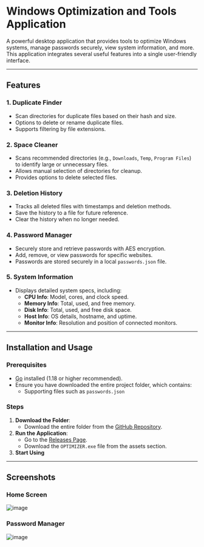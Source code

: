 # Windows Optimization and Tools Application

A powerful desktop application that provides tools to optimize Windows systems, manage passwords securely, view system information, and more. This application integrates several useful features into a single user-friendly interface.

---

## Features

### 1. **Duplicate Finder**
- Scan directories for duplicate files based on their hash and size.
- Options to delete or rename duplicate files.
- Supports filtering by file extensions.

### 2. **Space Cleaner**
- Scans recommended directories (e.g., `Downloads`, `Temp`, `Program Files`) to identify large or unnecessary files.
- Allows manual selection of directories for cleanup.
- Provides options to delete selected files.

### 3. **Deletion History**
- Tracks all deleted files with timestamps and deletion methods.
- Save the history to a file for future reference.
- Clear the history when no longer needed.

### 4. **Password Manager**
- Securely store and retrieve passwords with AES encryption.
- Add, remove, or view passwords for specific websites.
- Passwords are stored securely in a local `passwords.json` file.

### 5. **System Information**
- Displays detailed system specs, including:
  - **CPU Info**: Model, cores, and clock speed.
  - **Memory Info**: Total, used, and free memory.
  - **Disk Info**: Total, used, and free disk space.
  - **Host Info**: OS details, hostname, and uptime.
  - **Monitor Info**: Resolution and position of connected monitors.

---

## Installation and Usage

### Prerequisites
- [Go](https://go.dev/) installed (1.18 or higher recommended).
- Ensure you have downloaded the entire project folder, which contains:
  - Supporting files such as `passwords.json`

### Steps
1. **Download the Folder**:
   - Download the entire folder from the [GitHub Repository](https://github.com/BPMstoc/windows-tool).
2. **Run the Application**:
   - Go to the [Releases Page](https://github.com/BPMstoc/windows-tool/releases/tag/EXE).
   - Download the `OPTIMIZER.exe` file from the assets section.
3. **Start Using**


---

## Screenshots
### Home Screen
![image](https://github.com/user-attachments/assets/f5a3ad03-af6e-44ee-889c-58040f11925f)


### Password Manager
![image](https://github.com/user-attachments/assets/ff427de5-2c8d-4c12-a2d2-0af2f48e4593)
